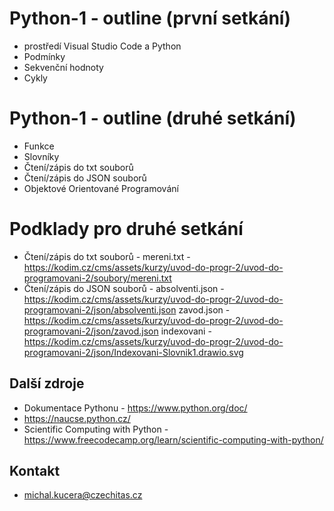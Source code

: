 # Python-1 - outline (první setkání)

- prostředí Visual Studio Code a Python
- Podmínky
- Sekvenční hodnoty
- Cykly

# Python-1 - outline (druhé setkání)

- Funkce
- Slovníky
- Čtení/zápis do txt souborů
- Čtení/zápis do JSON souborů
- Objektové Orientované Programování

# Podklady pro druhé setkání

- Čtení/zápis do txt souborů - mereni.txt - https://kodim.cz/cms/assets/kurzy/uvod-do-progr-2/uvod-do-programovani-2/soubory/mereni.txt
- Čtení/zápis do JSON souborů - absolventi.json - https://kodim.cz/cms/assets/kurzy/uvod-do-progr-2/uvod-do-programovani-2/json/absolventi.json 
zavod.json - https://kodim.cz/cms/assets/kurzy/uvod-do-progr-2/uvod-do-programovani-2/json/zavod.json
indexovani - https://kodim.cz/cms/assets/kurzy/uvod-do-progr-2/uvod-do-programovani-2/json/Indexovani-Slovnik1.drawio.svg

## Další zdroje
- Dokumentace Pythonu - https://www.python.org/doc/
- https://naucse.python.cz/
- Scientific Computing with Python - https://www.freecodecamp.org/learn/scientific-computing-with-python/

## Kontakt
- michal.kucera@czechitas.cz
